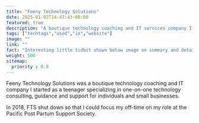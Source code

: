 ```yaml
---
title: "Feeny Technology Solutions"
date: 2025-01-02T14:47:43-08:00
featured: true
description: "A boutique technology coaching and IT services company I owned and operated."
tags: ["techtags","used","in","website"]
image: ""
link: ""
fact: "Interesting little tidbit shown below image on summary and detail page"
weight: 500
sitemap:
  priority : 0.8
---
```

Feeny Technology Solutions was a boutique technology coaching and IT company I started as a teenager specializing in one-on-one technology consulting, guidance and support for individuals and small businesses.

In 2018, FTS shut down so that I could focus my off-time on my role at the Pacific Post Partum Support Society.